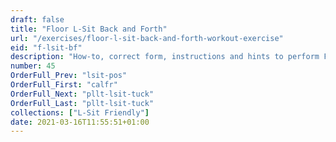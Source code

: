 ```yaml
---
draft: false
title: "Floor L-Sit Back and Forth"
url: "/exercises/floor-l-sit-back-and-forth-workout-exercise"
eid: "f-lsit-bf"
description: "How-to, correct form, instructions and hints to perform Floor L-Sit Back and Forth. Similar exercises and video demo"
number: 45
OrderFull_Prev: "lsit-pos"
OrderFull_First: "calfr"
OrderFull_Next: "pllt-lsit-tuck"
OrderFull_Last: "pllt-lsit-tuck"
collections: ["L-Sit Friendly"]
date: 2021-03-16T11:55:51+01:00
---
```


